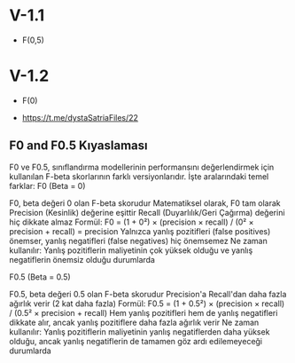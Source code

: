 # V-1.1

- F(0,5)

# V-1.2

- F(0)


- https://t.me/dystaSatriaFiles/22

## F0 and F0.5 Kıyaslaması

F0 ve F0.5, sınıflandırma modellerinin performansını değerlendirmek için kullanılan F-beta skorlarının farklı versiyonlarıdır. İşte aralarındaki temel farklar:
F0 (Beta = 0)

F0, beta değeri 0 olan F-beta skorudur
Matematiksel olarak, F0 tam olarak Precision (Kesinlik) değerine eşittir
Recall (Duyarlılık/Geri Çağırma) değerini hiç dikkate almaz
Formül: F0 = (1 + 0²) × (precision × recall) / (0² × precision + recall) = precision
Yalnızca yanlış pozitifleri (false positives) önemser, yanlış negatifleri (false negatives) hiç önemsemez
Ne zaman kullanılır: Yanlış pozitiflerin maliyetinin çok yüksek olduğu ve yanlış negatiflerin önemsiz olduğu durumlarda

F0.5 (Beta = 0.5)

F0.5, beta değeri 0.5 olan F-beta skorudur
Precision'a Recall'dan daha fazla ağırlık verir (2 kat daha fazla)
Formül: F0.5 = (1 + 0.5²) × (precision × recall) / (0.5² × precision + recall)
Hem yanlış pozitifleri hem de yanlış negatifleri dikkate alır, ancak yanlış pozitiflere daha fazla ağırlık verir
Ne zaman kullanılır: Yanlış pozitiflerin maliyetinin yanlış negatiflerden daha yüksek olduğu, ancak yanlış negatiflerin de tamamen göz ardı edilemeyeceği durumlarda
